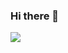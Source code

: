### Hi there 👋

<a href="https://blog.naver.com/rnstnqhrmq12" target="_blank"><img src="https://img.shields.io/badge/00000?style=flat&logo=naver&logoColor=03C75A"/></a>

<!--
**Joojue/Joojue** is a ✨ _special_ ✨ repository because its `README.md` (this file) appears on your GitHub profile.

Here are some ideas to get you started:

- 🔭 I’m currently working on ...
- 🌱 I’m currently learning ...
- 👯 I’m looking to collaborate on ...
- 🤔 I’m looking for help with ...
- 💬 Ask me about ...
- 📫 How to reach me: ...
- 😄 Pronouns: ...
- ⚡ Fun fact: ...
-->

